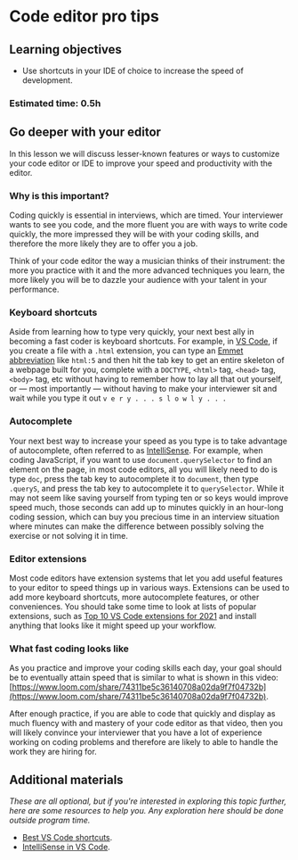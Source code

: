 # Code editor pro tips

## Learning objectives

- Use shortcuts in your IDE of choice to increase the speed of development.

### Estimated time: 0.5h

## Go deeper with your editor

In this lesson we will discuss lesser-known features or ways to customize your code editor or IDE to improve your speed and productivity with the editor.

### Why is this important?

Coding quickly is essential in interviews, which are timed. Your interviewer wants to see you code, and the more fluent you are with ways to write code quickly, the more impressed they will be with your coding skills, and therefore the more likely they are to offer you a job.

Think of your code editor the way a musician thinks of their instrument: the more you practice with it and the more advanced techniques you learn, the more likely you will be to dazzle your audience with your talent in your performance.

### Keyboard shortcuts

Aside from learning how to type very quickly, your next best ally in becoming a fast coder is keyboard shortcuts. For example, in [VS Code](https://code.visualstudio.com/), if you create a file with a `.html` extension, you can type an [Emmet abbreviation](https://docs.emmet.io/abbreviations/) like `html:5` and then hit the tab key to get an entire skeleton of a webpage built for you, complete with a `DOCTYPE`, `<html>` tag, `<head>` tag, `<body>` tag, etc without having to remember how to lay all that out yourself, or — most importantly — without having to make your interviewer sit and wait while you type it out `v e r y . . . s l o w l y . . .` 

### Autocomplete

Your next best way to increase your speed as you type is to take advantage of autocomplete, often referred to as [IntelliSense](https://en.wikipedia.org/wiki/Intelligent_code_completion). For example, when coding JavaScript, if you want to use `document.querySelector` to find an element on the page, in most code editors, all you will likely need to do is type `doc`, press the tab key to autocomplete it to `document`, then type `.queryS`, and press the tab key to autocomplete it to `querySelector`. While it may not seem like saving yourself from typing ten or so keys would improve speed much, those seconds can add up to minutes quickly in an hour-long coding session, which can buy you precious time in an interview situation where minutes can make the difference between possibly solving the exercise or not solving it in time.

### Editor extensions

Most code editors have extension systems that let you add useful features to your editor to speed things up in various ways. Extensions can be used to add more keyboard shortcuts, more autocomplete features, or other conveniences. You should take some time to look at lists of popular extensions, such as [Top 10 VS Code extensions for 2021](https://blog.logrocket.com/top-10-vs-code-extensions-2021/) and install anything that looks like it might speed up your workflow.

### What fast coding looks like

As you practice and improve your coding skills each day, your goal should be to eventually attain speed that is similar to what is shown in this video: [https://www.loom.com/share/74311be5c36140708a02da9f7f04732b](https://www.loom.com/share/74311be5c36140708a02da9f7f04732b).

After enough practice, if you are able to code that quickly and display as much fluency with and mastery of your code editor as that video, then you will likely convince your interviewer that you have a lot of experience working on coding problems and therefore are likely to able to handle the work they are hiring for.

## Additional materials

*These are all optional, but if you're interested in exploring this topic further, here are some resources to help you. Any exploration here should be done outside program time.*

- [Best VS Code shortcuts](https://efficientuser.com/2020/08/29/the-best-visual-studio-code-shortcuts/).
- [IntelliSense in VS Code](https://code.visualstudio.com/docs/editor/intellisense).
